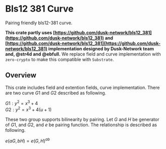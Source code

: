 # Bls12 381 Curve
Pairing friendly bls12-381 curve.

**This crate partly uses [https://github.com/dusk-network/bls12_381](https://github.com/dusk-network/bls12_381) and [https://github.com/dusk-network/bls12_381](https://github.com/dusk-network/bls12_381) implementation designed by Dusk-Network team and, @str4d and @ebfull.**
We replace field and curve implementation with `zero-crypto` to make this compatible with `Substrate`.

## Overview
This crate includes field and extention fields, curve implementation. There are two curve $G1$ and $G2$ described as following.

$G1: y^2 = x^3 + 4$  
$G2: y^2 = x^3 + 4(u + 1)$

These two group supports bilinearity by pairing. Let $G$ and $H$ be generator of $G1$, and $G2$, and $e$ be pairing function. The relationship is described as following.

$e(aG, bH) = e(G, H)^{ab}$
